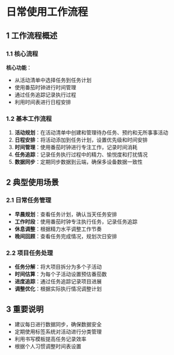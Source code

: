 # 日常使用工作流程

## 1 工作流程概述

### 1.1 核心流程

**核心功能**：

- 从活动清单中选择任务到任务计划
- 使用番茄时钟进行时间管理
- 通过任务追踪记录执行过程
- 利用时间表进行日程安排

### 1.2 基本工作流程

1. **活动规划**：在活动清单中创建和管理待办任务、预约和无所事事活动
2. **日程安排**：将活动添加到任务计划，设置优先级和时间安排
3. **时间管理**：使用番茄时钟进行专注工作，记录时间消耗
4. **任务追踪**：记录任务执行过程中的精力、愉悦度和打扰情况
5. **数据同步**：定期同步数据到云端，确保多设备数据一致性

## 2 典型使用场景

### 2.1 日常任务管理

- **早晨规划**：查看任务计划，确认当天任务安排
- **工作时段**：使用番茄时钟专注执行任务，记录任务追踪
- **休息调整**：根据精力水平调整工作节奏
- **晚间回顾**：查看任务完成情况，规划次日安排

### 2.2 项目任务处理

- **任务分解**：将大项目拆分为多个子活动
- **时间估算**：为每个子活动设置预估番茄数
- **进度追踪**：通过任务追踪记录项目进展
- **调整优化**：根据实际执行情况调整计划

## 3 重要说明

- 建议每日进行数据同步，确保数据安全
- 定期使用标签系统对活动进行分类管理
- 利用书写模板提高任务记录效率
- 根据个人习惯调整时间表设置

